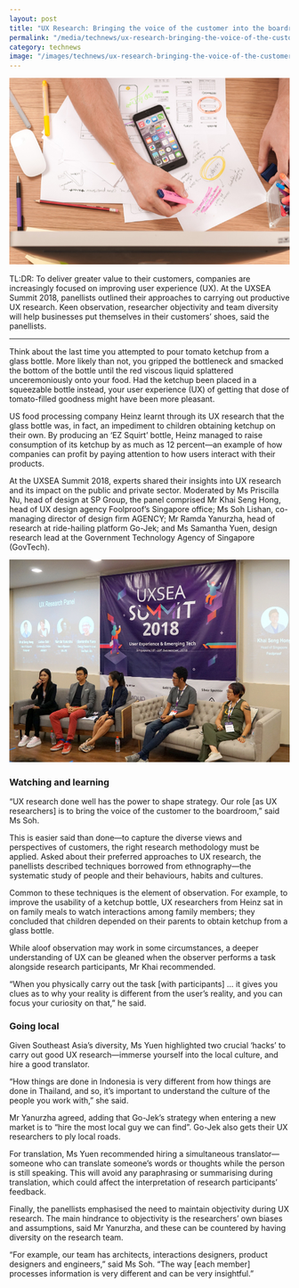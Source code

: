```yaml
---
layout: post
title: "UX Research: Bringing the voice of the customer into the boardroom"
permalink: "/media/technews/ux-research-bringing-the-voice-of-the-customer-into-the-boardroom"
category: technews
image: "/images/technews/ux-research-bringing-the-voice-of-the-customer-into-the-boardroom-part1.png"
---
```

      
![TechNews UX Research: Bringing the voice of the customer into the boardroom](/images/technews/ux-research-bringing-the-voice-of-the-customer-into-the-boardroom-part1.png)

TL:DR: To deliver greater value to their customers, companies are increasingly focused on improving user experience (UX). At the UXSEA Summit 2018, panellists outlined their approaches to carrying out productive UX research. Keen observation, researcher objectivity and team diversity will help businesses put themselves in their customers’ shoes, said the panellists. 

---
Think about the last time you attempted to pour tomato ketchup from a glass bottle. More likely than not, you gripped the bottleneck and smacked the bottom of the bottle until the red viscous liquid splattered unceremoniously onto your food. Had the ketchup been placed in a squeezable bottle instead, your user experience (UX) of getting that dose of tomato-filled goodness might have been more pleasant. 

US food processing company Heinz learnt through its UX research that the glass bottle was, in fact, an impediment to children obtaining ketchup on their own. By producing an ‘EZ Squirt’ bottle, Heinz managed to raise consumption of its ketchup by as much as 12 percent—an example of how companies can profit by paying attention to how users interact with their products. 

At the UXSEA Summit 2018, experts shared their insights into UX research and its impact on the public and private sector. Moderated by Ms Priscilla Nu, head of design at SP Group, the panel comprised Mr Khai Seng Hong, head of UX design agency Foolproof’s Singapore office; Ms Soh Lishan, co-managing director of design firm AGENCY; Mr Ramda Yanurzha, head of research at ride-hailing platform Go-Jek; and Ms Samantha Yuen, design research lead at the Government Technology Agency of Singapore (GovTech).

![TechNews UX Research: Bringing the voice of the customer into the boardroom](/images/technews/ux-research-bringing-the-voice-of-the-customer-into-the-boardroom-part2.png)

### **Watching and learning**

“UX research done well has the power to shape strategy. Our role [as UX researchers] is to bring the voice of the customer to the boardroom,” said Ms Soh.

This is easier said than done—to capture the diverse views and perspectives of customers, the right research methodology must be applied. Asked about their preferred approaches to UX research, the panellists described techniques borrowed from ethnography—the systematic study of people and their behaviours, habits and cultures.

Common to these techniques is the element of observation. For example, to improve the usability of a ketchup bottle, UX researchers from Heinz sat in on family meals to watch interactions among family members; they concluded that children depended on their parents to obtain ketchup from a glass bottle.

While aloof observation may work in some circumstances, a deeper understanding of UX can be gleaned when the observer performs a task alongside research participants, Mr Khai recommended.

“When you physically carry out the task [with participants] … it gives you clues as to why your reality is different from the user’s reality, and you can focus your curiosity on that,” he said.

### **Going local**

Given Southeast Asia’s diversity, Ms Yuen highlighted two crucial ‘hacks’ to carry out good UX research—immerse yourself into the local culture, and hire a good translator.

“How things are done in Indonesia is very different from how things are done in Thailand, and so, it’s important to understand the culture of the people you work with,” she said. 

Mr Yanurzha agreed, adding that Go-Jek’s strategy when entering a new market is to “hire the most local guy we can find”. Go-Jek also gets their UX researchers to ply local roads.

For translation, Ms Yuen recommended hiring a simultaneous translator—someone who can translate someone’s words or thoughts while the person is still speaking. This will avoid any paraphrasing or summarising during translation, which could affect the interpretation of research participants’ feedback. 

Finally, the panellists emphasised the need to maintain objectivity during UX research. The main hindrance to objectivity is the researchers’ own biases and assumptions, said Mr Yanurzha, and these can be countered by having diversity on the research team.

“For example, our team has architects, interactions designers, product designers and engineers,” said Ms Soh. “The way [each member] processes information is very different and can be very insightful.”
